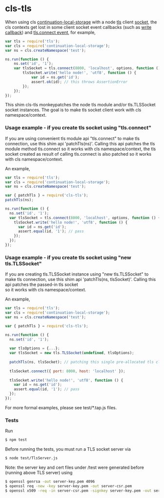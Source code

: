 # cls-tls


When using cls [continuation-local-storage][npm-cls] with a node [tls][tls] client [socket][tls-TLSSocket], 
the cls contexts get lost in some client socket event callbacks (such as [write callback][net-socket-write-event]) 
and [tls.connect event][tls-connect-event], for example,

```js
var tls = require('tls');
var cls = require('continuation-local-storage');
var ns = cls.createNamespace('test');

ns.run(function () {
    ns.set('id', '1');
    var tlsSocket = tls.connect(8000, 'localhost', options, function () {
        tlsSocket.write('hello node!', 'utf8', function () {
            var id = ns.get('id');
            assert.ok(id); // this throws AssertionError
        });
    });
});
```

This shim cls-tls monkeypatches the node tls module and/or tls.TLSSocket socket instances. 
The goal is to make tls socket client work with cls namespace/context.

### Usage example - if you create tls socket using "tls.connect"
If you are using convenient tls module api "tls.connect" to make tls connection, use this shim 
api 'patchTls(ns)'. Calling this api patches the tls module method tls.connect so it works with 
cls namespace/context, the tls socket created as result of calling tls.connect is also patched 
so it works with cls namespace/context.

An example,

```js
var tls = require('tls');
var cls = require('continuation-local-storage');
var ns = cls.createNamespace('test');

var { patchTls } = require('cls-tls');
patchTls(ns);

ns.run(function () {
  ns.set('id', '1');
  var tlsSocket = tls.connect(8000, 'localhost', options, function () {
    tlsSocket.write('hello node!', 'utf8', function () {
      var id = ns.get('id');
      assert.equal(id, '1'); // pass
    });
  });
});
```

### Usage example - if you create tls socket using "new tls.TLSSocket"
If you are creating tls.TLSSocket instance using "new tls.TLSSocket" to make tls connection, 
use this shim api 'patchTls(ns, tlsSocket)'. Calling this api patches the passed-in tls socket  
so it works with cls namespace/context.

An example,

```js
var tls = require('tls');
var cls = require('continuation-local-storage');
var ns = cls.createNamespace('test');

var { patchTls } = require('cls-tls');

ns.run(function () {
  ns.set('id', '1');
  
  var tlsOptions = {...};
  var tlsSocket = new tls.TLSSocket(undefined, tlsOptions);
  
  patchTls(ns, tlsSocket); // patching this single pre-allocated tls client socket
  
  tlsSocket.connect({ port: 8000, host: 'localhost' });
  
  tlsSocket.write('hello node!', 'utf8', function () {
    var id = ns.get('id');
    assert.equal(id, '1'); // pass
  });
});
```

For more formal examples, please see test/*.tap.js files.

### Tests

Run
```sh
$ npm test
```

Before running the tests, you must run a TLS socket server via
```sh
$ node test/TlsServer.js
```

Note: the server key and cert files under /test were generated before (running above TLS server) using
```sh
$ openssl genrsa -out server-key.pem 4096
$ openssl req -new -key server-key.pem -out server-csr.pem
$ openssl x509 -req -in server-csr.pem -signkey server-key.pem -out server-cert.pem
```

[npm-cls]: https://www.npmjs.com/package/continuation-local-storage
[tls]: https://nodejs.org/api/tls.html
[tls-TLSSocket]: https://nodejs.org/api/tls.html#tls_class_tls_tlssocket
[net-socket-write-event]: https://nodejs.org/api/net.html#net_socket_write_data_encoding_callback
[tls-connect-event]: https://nodejs.org/api/tls.html#tls_tls_connect_options_callback